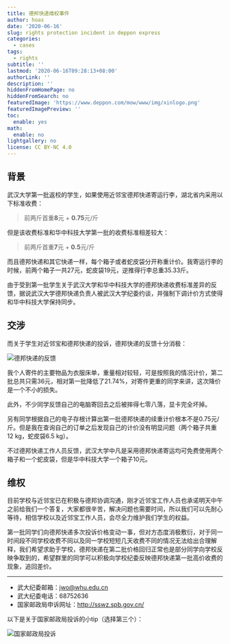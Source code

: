 ```yaml
---
title: 德邦快递维权事件
author: hoas
date: '2020-06-16'
slug: rights protection incident in deppon express
categories:
  - cases
tags:
  - rights
subtitle: ''
lastmod: '2020-06-16T09:28:13+08:00'
authorLink: ''
description: ''
hiddenFromHomePage: no
hiddenFromSearch: no
featuredImage: 'https://www.deppon.com/mow/www/img/xinlogo.png'
featuredImagePreview: ''
toc:
  enable: yes
math:
  enable: no
lightgallery: no
license: CC BY-NC 4.0
---
```


## 背景

武汉大学第一批返校的学生，如果使用近邻宝德邦快递寄运行李，湖北省内采用以下标准收费：

<!--more-->

> 前两斤首重**8**元 + **0.75**元/斤

但是该收费标准和华中科技大学第一批的收费标准相差较大：

> 前两斤首重**7**元 + **0.5**元/斤

而且德邦快递和其它快递一样，每个箱子或者蛇皮袋分开称重计价。我寄运行李的时候，前两个箱子一共27元，蛇皮袋19元，逆推得行李总重35.33斤。

由于受到第一批学生关于武汉大学和华中科技大学的德邦快递收费标准差异的反馈，据说武汉大学德邦快递负责人被武汉大学纪委约谈，并强制下调计价方式使得和华中科技大学保持同步。

## 交涉

而关于学生对近邻宝和德邦快递的投诉，德邦快递的反馈十分消极：

![德邦快递的反馈](https://i.loli.net/2021/04/07/2gKixpmzXDwacoU.png)

我个人寄件的主要物品为衣服床单，重量相对较轻，可是按照我的情况计价，第二批总共只需36元，相对第一批降低了21.74%，对寄件更重的同学来讲，这次降价是一个不小的损失。

此外，不少同学反馈自己的电脑寄回去之后被摔得七零八落，显卡完全坏掉。

另有同学根据自己的电子存根计算出第一批德邦快递的续重计价根本不是0.75元/斤。但是我在查询自己的订单之后发现自己的计价没有明显问题（两个箱子共重12 kg，蛇皮袋6.5 kg）。

不过德邦快递工作人员反馈，武汉大学中凡是采用德邦快递寄运均可免费使用两个箱子和一个蛇皮袋，但是华中科技大学一个箱子10元。

## 维权

目前学校与近邻宝已在积极与德邦协调沟通，刚才近邻宝工作人员也承诺明天中午之前给我们一个答复，大家都很辛苦，解决问题也需要时间，所以我们可以先耐心等待，相信学校以及近邻宝工作人员，会尽全力维护我们学生的权益。

第一批同学们向德邦快递多次投诉价格变动一事，但对方态度消极敷衍，对于同一时间段不同学校收费不同以及同一学校短短几天收费不同的情况无法给出合理解释，我们希望求助于学校，德邦快递在第二批价格回归正常也是部分同学向学校反映争取到的，希望群里的同学可以积极向学校纪委反映德邦快递第一批高价收费的现象，追回差价。

---

- 武大纪委邮箱：jwo@whu.edu.cn 
- 武大纪委电话：68752636
- 国家邮政局申诉网址：http://sswz.spb.gov.cn/

以下是关于国家邮政局投诉的小tip（选择第三个）：

![国家邮政局投诉](https://i.loli.net/2021/04/07/AsWveap4HlzEZKT.jpg)